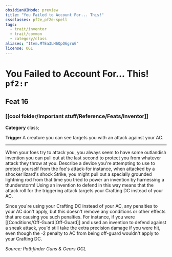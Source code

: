 ```yaml
---
obsidianUIMode: preview
title: "You Failed to Account For... This!"
cssclasses: pf2e,pf2e-spell
tags:
  - trait/inventor
  - trait/common
  - category/class
aliases: "Item.MTEa3LH6QpQ6gruG"
license: OGL
---
```

# You Failed to Account For... This! `pf2:r`
## Feat 16
### [[cool folder/Important stuff/Reference/Feats/Inventor]]

**Category** class; 




**Trigger** A creature you can see targets you with an attack against your AC.

* * *

When your foes try to attack you, you always seem to have some outlandish invention you can pull out at the last second to protect you from whatever attack they throw at you. Describe a device you're attempting to use to protect yourself from the foe's attack-for instance, when attacked by a shocker lizard's shock Strike, you might pull out a specially grounded lightning rod from that time you tried to power an invention by harnessing a thunderstorm! Using an invention to defend in this way means that the attack roll for the triggering attack targets your Crafting DC instead of your AC.

Since you're using your Crafting DC instead of your AC, any penalties to your AC don't apply, but this doesn't remove any conditions or other effects that are causing you such penalties. For instance, if you were [[Conditions/Off-Guard|Off-Guard]] and used an invention to defend against a sneak attack, you'd still take the extra precision damage if you were hit, even though the -2 penalty to AC from being off-guard wouldn't apply to your Crafting DC.

*Source: Pathfinder Guns & Gears*
*OGL*